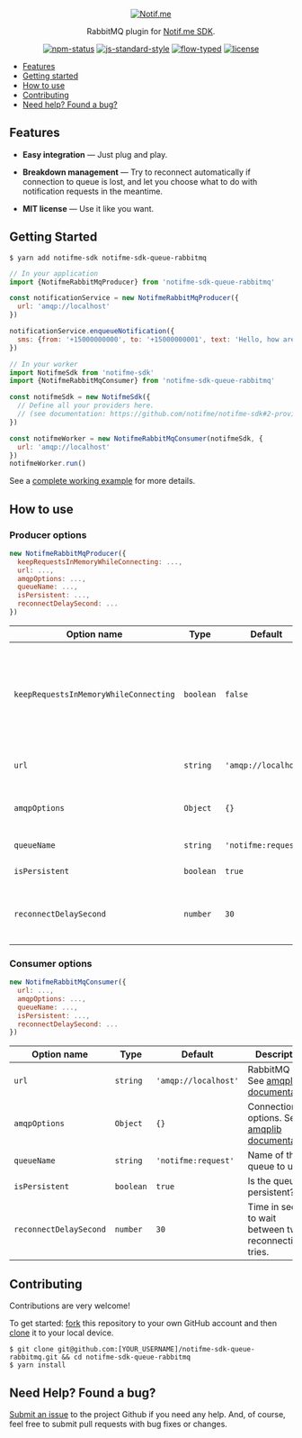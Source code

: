 <p align="center">
  <a href="https://www.notif.me">
    <img alt="Notif.me" src="https://notifme.github.io/notifme-sdk/img/logo.png" />
  </a>
</p>

<p align="center">
  RabbitMQ plugin for <a href="https://github.com/notifme/notifme-sdk">Notif.me SDK</a>.
</p>

<p align="center">
  <a href="https://www.npmjs.com/package/notifme-sdk-queue-rabbitmq"><img alt="npm-status" src="https://img.shields.io/npm/v/notifme-sdk-queue-rabbitmq.svg?style=flat" /></a>
  <a href="https://github.com/standard/standard"><img alt="js-standard-style" src="https://img.shields.io/badge/codestyle-standard-brightgreen.svg?style=flat" /></a>
  <a href="https://flow.org/"><img alt="flow-typed" src="https://img.shields.io/badge/typing-Flow_Type-brightgreen.svg?style=flat" /></a>
  <a href="https://github.com/notifme/notifme-sdk-queue-rabbitmq/blob/master/LICENSE"><img alt="license" src="https://img.shields.io/badge/license-MIT_License-blue.svg?style=flat" /></a>
</p>

- [Features](#features)
- [Getting started](#getting-started)
- [How to use](#how-to-use)
- [Contributing](#contributing)
- [Need help? Found a bug?](#need-help-found-a-bug)

## Features

* **Easy integration** — Just plug and play.

* **Breakdown management** — Try to reconnect automatically if connection to queue is lost, and let you choose what to do with notification requests in the meantime.

* **MIT license** — Use it like you want.

## Getting Started

```shell
$ yarn add notifme-sdk notifme-sdk-queue-rabbitmq
```

```javascript
// In your application
import {NotifmeRabbitMqProducer} from 'notifme-sdk-queue-rabbitmq'

const notificationService = new NotifmeRabbitMqProducer({
  url: 'amqp://localhost'
})

notificationService.enqueueNotification({
  sms: {from: '+15000000000', to: '+15000000001', text: 'Hello, how are you?'}
})
```

```javascript
// In your worker
import NotifmeSdk from 'notifme-sdk'
import {NotifmeRabbitMqConsumer} from 'notifme-sdk-queue-rabbitmq'

const notifmeSdk = new NotifmeSdk({
  // Define all your providers here.
  // (see documentation: https://github.com/notifme/notifme-sdk#2-providers)
})

const notifmeWorker = new NotifmeRabbitMqConsumer(notifmeSdk, {
  url: 'amqp://localhost'
})
notifmeWorker.run()

```

See a [complete working example](https://github.com/notifme/notifme-sdk-queue-rabbitmq/tree/master/example) for more details.

## How to use

### Producer options

```javascript
new NotifmeRabbitMqProducer({
  keepRequestsInMemoryWhileConnecting: ...,
  url: ...,
  amqpOptions: ...,
  queueName: ...,
  isPersistent: ...,
  reconnectDelaySecond: ...
})
```

| Option name | Type | Default | Description |
| --- | --- | --- | --- |
| `keepRequestsInMemoryWhileConnecting` | `boolean` | `false` | Should the requests be kept in memory while queue is (re)connecting? If set to `true`, may cause memory overflow. |
| `url` | `string` | `'amqp://localhost'` | RabbitMQ URL. See [amqplib documentation](http://www.squaremobius.net/amqp.node/channel_api.html#connect). |
| `amqpOptions` | `Object` | `{}` | Connection options. See [amqplib documentation](http://www.squaremobius.net/amqp.node/channel_api.html#connect). |
| `queueName` | `string` | `'notifme:request'` | Name of the queue to use. |
| `isPersistent` | `boolean` | `true` | Is the queue persistent? |
| `reconnectDelaySecond` | `number` | `30` | Time in second to wait between two reconnection tries. |

### Consumer options

```javascript
new NotifmeRabbitMqConsumer({
  url: ...,
  amqpOptions: ...,
  queueName: ...,
  isPersistent: ...,
  reconnectDelaySecond: ...
})
```

| Option name | Type | Default | Description |
| --- | --- | --- | --- |
| `url` | `string` | `'amqp://localhost'` | RabbitMQ URL. See [amqplib documentation](http://www.squaremobius.net/amqp.node/channel_api.html#connect). |
| `amqpOptions` | `Object` | `{}` | Connection options. See [amqplib documentation](http://www.squaremobius.net/amqp.node/channel_api.html#connect). |
| `queueName` | `string` | `'notifme:request'` | Name of the queue to use. |
| `isPersistent` | `boolean` | `true` | Is the queue persistent? |
| `reconnectDelaySecond` | `number` | `30` | Time in second to wait between two reconnection tries. |

## Contributing

Contributions are very welcome!

To get started: [fork](https://help.github.com/articles/fork-a-repo/) this repository to your own GitHub account and then [clone](https://help.github.com/articles/cloning-a-repository/) it to your local device.

```shell
$ git clone git@github.com:[YOUR_USERNAME]/notifme-sdk-queue-rabbitmq.git && cd notifme-sdk-queue-rabbitmq
$ yarn install
```

## Need Help? Found a bug?

[Submit an issue](https://github.com/notifme/notifme-sdk-queue-rabbitmq/issues) to the project Github if you need any help.
And, of course, feel free to submit pull requests with bug fixes or changes.

